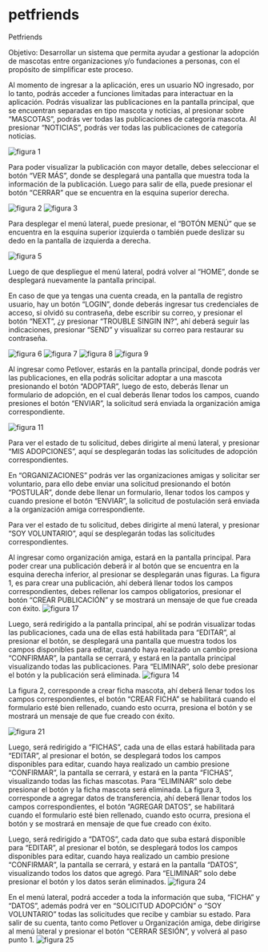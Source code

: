 # petfriends


Petfriends

Objetivo: Desarrollar un sistema que permita ayudar a gestionar la adopción de mascotas entre
organizaciones y/o fundaciones a personas, con el propósito de simplificar este proceso.

Al momento de ingresar a la aplicación, eres un usuario NO ingresado, por lo tanto, podrás acceder a funciones limitadas para interactuar en la aplicación.
Podrás visualizar las publicaciones en la pantalla principal, que se encuentran separadas en tipo mascota y noticias, al presionar sobre “MASCOTAS”, podrás ver todas las publicaciones de categoría mascota. Al presionar “NOTICIAS”, podrás ver todas las publicaciones de categoría noticias.  

![figura 1](https://user-images.githubusercontent.com/83677828/229017532-5792b9f3-852c-46a0-a4f5-e2d5e5166dfe.jpg)

Para poder visualizar la publicación con mayor detalle, debes seleccionar el botón “VER MÁS”, donde se desplegará una pantalla que muestra toda la información de la publicación. Luego para salir de ella, puede presionar el botón “CERRAR” que se encuentra en la esquina superior derecha.

![figura 2](https://user-images.githubusercontent.com/83677828/229017774-f68704ef-5906-41b8-852d-4f3bfae66aaf.jpg) 
![figura 3](https://user-images.githubusercontent.com/83677828/229017809-5567d948-f319-475f-96bf-4715fdac54d5.png)

Para desplegar el menú lateral, puede presionar, el “BOTÓN MENÚ” que se encuentra en la esquina superior izquierda o también puede deslizar su dedo en la pantalla de izquierda a derecha.

![figura 5](https://user-images.githubusercontent.com/83677828/229018005-742ea714-a954-48b3-9b0f-247915660010.png)

Luego de que despliegue el menú lateral, podrá volver al “HOME”, donde se desplegará nuevamente la pantalla principal.

En caso de que ya tengas una cuenta creada, en la pantalla de registro usuario, hay un botón “LOGIN”, donde deberás ingresar tus credenciales de acceso, si olvidó su contraseña, debe escribir su correo, y presionar el botón “NEXT”, ¿y presionar “TROUBLE SINGIN IN?”, ahí deberá seguir las indicaciones, presionar “SEND” y visualizar su correo para restaurar su contraseña.

![figura 6](https://user-images.githubusercontent.com/83677828/229018060-d6a36637-df80-42fc-b78d-c93abeb3d28e.png)
![figura 7](https://user-images.githubusercontent.com/83677828/229018088-b2479210-6751-4eb7-ab45-95935aa93055.png)
![figura 8](https://user-images.githubusercontent.com/83677828/229018104-a2ef10f9-36bc-4629-94f4-b9bd38caca50.png)
![figura 9](https://user-images.githubusercontent.com/83677828/229018116-ddc6d327-3f3a-4eba-b89a-484d57acc504.png)


Al ingresar como Petlover, estarás en la pantalla principal, donde podrás ver las publicaciones, en ella podrás solicitar adoptar a una mascota presionando el botón “ADOPTAR”, luego de esto, deberás llenar un formulario de adopción, en el cual deberás llenar todos los campos, cuando presiones el botón “ENVIAR”, la solicitud será enviada la organización amiga correspondiente.

![figura 11](https://user-images.githubusercontent.com/83677828/229018166-6b648aab-ea4c-4d3e-88f1-23bcca99ee4f.png)


Para ver el estado de tu solicitud, debes dirigirte al menú lateral, y presionar “MIS ADOPCIONES”, aquí se desplegarán todas las solicitudes de adopción correspondientes.

En “ORGANIZACIONES” podrás ver las organizaciones amigas y solicitar ser voluntario, para ello debe enviar una solicitud presionando el botón “POSTULAR”, donde debe llenar un formulario, llenar todos los campos y cuando presione el botón “ENVIAR”, la solicitud de postulación será enviada a la organización amiga correspondiente.

Para ver el estado de tu solicitud, debes dirigirte al menú lateral, y presionar “SOY VOLUNTARIO”, aquí se desplegarán todas las solicitudes correspondientes.

Al ingresar como organización amiga, estará en la pantalla principal. Para poder crear una publicación deberá ir al botón que se encuentra en la esquina derecha inferior, al presionar se desplegarán unas figuras.
La figura 1, es para crear una publicación, ahí deberá llenar todos los campos correspondientes, debes rellenar los campos obligatorios, presionar el botón “CREAR PUBLICACIÓN” y se mostrará un mensaje de que fue creada con éxito.
![figura 17](https://user-images.githubusercontent.com/83677828/229018254-0f491db7-a446-49eb-8a8d-18ad344dc9e8.png)


Luego, será redirigido a la pantalla principal, ahí se podrán visualizar todas las publicaciones, cada una de ellas está habilitada para “EDITAR”, al presionar el botón, se desplegará una pantalla que muestra todos los campos disponibles para editar, cuando haya realizado un cambio presiona “CONFIRMAR”, la pantalla se cerrará, y estará en la pantalla principal visualizando todas las publicaciones. Para “ELIMINAR”, solo debe presionar el botón y la publicación será eliminada.
![figura 14](https://user-images.githubusercontent.com/83677828/229018206-a67ed0ee-f0ba-4f41-80f4-a1c24c55d7cd.jpg)


La figura 2, corresponde a crear ficha mascota, ahí deberá llenar todos los campos correspondientes, el botón “CREAR FICHA” se habilitará cuando el formulario esté bien rellenado, cuando esto ocurra, presiona el botón y se mostrará un mensaje de que fue creado con éxito.

![figura 21](https://user-images.githubusercontent.com/83677828/229018271-dc18e280-221d-4bb2-8df0-020524060203.png)

Luego, será redirigido a “FICHAS”, cada una de ellas estará habilitada para “EDITAR”, al presionar el botón, se desplegará todos los campos disponibles para editar, cuando haya realizado un cambio presione “CONFIRMAR”, la pantalla se cerrará, y estará en la panta “FICHAS”, visualizando todas las fichas mascotas. Para “ELIMINAR” solo debe presionar el botón y la ficha mascota será eliminada.
La figura 3, corresponde a agregar datos de transferencia, ahí deberá llenar todos los campos correspondientes, el botón “AGREGAR DATOS”, se habilitará cuando el formulario esté bien rellenado, cuando esto ocurra, presiona el botón y se mostrará en mensaje de que fue creado con éxito.

Luego, será redirigido a “DATOS”, cada dato que suba estará disponible para “EDITAR”, al presionar el botón, se desplegará todos los campos disponibles para editar, cuando haya realizado un cambio presione “CONFIRMAR”, la pantalla se cerrará, y estará en la pantalla “DATOS”, visualizando todos los datos que agregó. Para “ELIMINAR” solo debe presionar el botón y los datos serán eliminados.
![figura 24](https://user-images.githubusercontent.com/83677828/229018304-a9a6a97e-4ba8-43f2-bc25-27648595c030.png)


En el menú lateral, podrá acceder a toda la información que suba, “FICHA” y “DATOS”, además podrá ver en “SOLICITUD ADOPCIÓN” o “SOY VOLUNTARIO” todas las solicitudes que recibe y cambiar su estado.
Para salir de su cuenta, tanto como Petlover u Organización amiga, debe dirigirse al menú lateral y presionar el botón “CERRAR SESIÓN”, y volverá al paso punto 1.
![figura 25](https://user-images.githubusercontent.com/83677828/229018340-85ff0b2e-3e0b-4fde-b096-e7fb9f2c883d.png)

